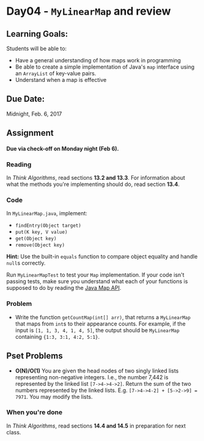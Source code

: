 # Day04 - `MyLinearMap` and review

## Learning Goals:

Students will be able to:

- Have a general understanding of how maps work in programming
- Be able to create a simple implementation of Java's `map` interface using an `ArrayList` of key-value pairs.
- Understand when a map is effective

## Due Date:

Midnight, Feb. 6, 2017

## Assignment

#### Due via check-off on Monday night (Feb 6).

### Reading

In *Think Algorithms*, read sections **13.2 and 13.3**. For information about what the methods you're implementing should do, read section **13.4**.

### Code

In `MyLinearMap.java`, implement:

- `findEntry(Object target)`
- `put(K key, V value)`
- `get(Object key)`
- `remove(Object key)`

**Hint:** Use the built-in `equals` function to compare object equality and handle `null`s correctly.

Run `MyLinearMapTest` to test your `Map` implementation. If your code isn't passing tests, make sure you understand what each of your functions is supposed to do by reading the [Java Map API](https://docs.oracle.com/javase/7/docs/api/java/util/Map.html).

### Problem

- Write the function `getCountMap(int[] arr)`,  that returns a `MyLinearMap` that maps from `int`s to their appearance counts. For example, if the input is `[1, 1, 3, 4, 1, 4, 5]`, the output should be `MyLinearMap` containing `{1:3, 3:1, 4:2, 5:1}`.

## Pset Problems
- **O(N)/O(1)** You are given the head nodes of two singly linked lists representing non-negative integers. I.e., the number 7,442 is represented by the linked list `[7->4->4->2]`. Return the sum of the two numbers represented by the linked lists. E.g. `[7->4->4-2] + [5->2->9] = 7971`. You may modify the lists.

### When you're done

In *Think Algorithms*, read sections **14.4 and 14.5** in preparation for next class.
